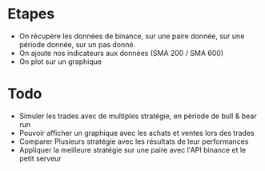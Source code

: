 # Etapes

- On récupère les données de binance, sur une paire donnée, sur une période donnée, sur un pas donné.
- On ajoute nos indicateurs aux données (SMA 200 / SMA 600)
- On plot sur un graphique

# Todo

- Simuler les trades avec de multiples stratégie, en période de bull & bear run
- Pouvoir afficher un graphique avec les achats et ventes lors des trades
- Comparer Plusieurs stratégie avec les résultats de leur performances
- Appliquer la meilleure stratégie sur une paire avec l'API binance et le petit serveur
